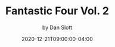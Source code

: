 ---
title: Fantastic Four Vol. 2
display_title: Fantastic Four Vol. 2
author: by Dan Slott
cover_image: /reading/fantastic-four-v2/fantastic-four-v2.jpg
genre: Comic
format: Ebook
date: 2020-12-21T09:00:00-04:00
start_date: 2020-12-21
end_date: 2020-12-21
---